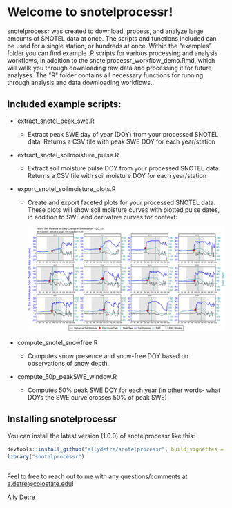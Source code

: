 
# Welcome to snotelprocessr!

snotelprocessr was created to download, process, and analyze large
amounts of SNOTEL data at once. The scripts and functions included can
be used for a single station, or hundreds at once. Within the
“examples” folder you can find example .R scripts for various
processing and analysis workflows, in addition to the
snotelprocessr_workflow_demo.Rmd, which will walk you through
downloading raw data and processing it for future analyses. 
The "R" folder contains all necessary functions for running through analysis and data downloading workflows.

## Included example scripts:

- extract_snotel_peak_swe.R

  - Extract peak SWE day of year (DOY) from your processed SNOTEL data.
    Returns a CSV file with peak SWE DOY for each year/station

- extract_snotel_soilmoisture_pulse.R

  - Extract soil moisture pulse DOY from your processed SNOTEL data.
    Returns a CSV file with soil moisture DOY for each year/station

- export_snotel_soilmoisture_plots.R

  - Create and export faceted plots for your processed SNOTEL data.
    These plots will show soil moisture curves with plotted pulse dates,
    in addition to SWE and derivative curves for context:

    <img src="images/CO_531.png" width="549" />

- compute_snotel_snowfree.R

  - Computes snow presence and snow-free DOY based on observations of
    snow depth.

- compute_50p_peakSWE_window.R

  - Computes 50% peak SWE DOY for each year (in other words- what DOYs
    the SWE curve crosses 50% of peak SWE)

## Installing snotelprocessr

You can install the latest version (1.0.0) of snotelprocessr like
this:

``` r
devtools::install_github("allydetre/snotelprocessr", build_vignettes = TRUE)
library("snotelprocessr")
```

## 

Feel to free to reach out to me with any questions/comments at
a.detre@colostate.edu!

Ally Detre
